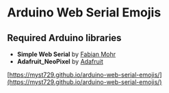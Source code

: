 # Arduino Web Serial Emojis

## Required Arduino libraries

- **Simple Web Serial** by [Fabian Mohr](https://github.com/fmgrafikdesign/)
- **Adafruit_NeoPixel** by [Adafruit](https://github.com/adafruit/)

[https://myst729.github.io/arduino-web-serial-emojis/](https://myst729.github.io/arduino-web-serial-emojis/)
